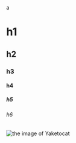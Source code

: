 a 
# h1
## h2
### h3
#### h4
##### h5 
###### h6
![the image of Yaketocat](https://octodex.github.com/images/yaktocat.png)
